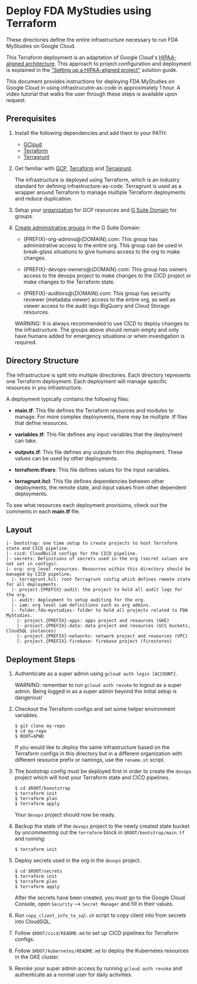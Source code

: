 # Deploy FDA MyStudies using Terraform

These directories define the entire infrastructure necessary to run FDA MyStudies on Google Cloud.

This Terraform deployment is an adaptation of Google Cloud's [HIPAA-aligned architecture](https://cloud.google.com/solutions/architecture-hipaa-aligned-project). This approach to project 
configuration and deployment is explained in the ["Setting up a HIPAA-aligned project"](https://cloud.google.com/solutions/setting-up-a-hipaa-aligned-project) solution guide.

This document provides instructions for deploying FDA MyStudies on Google Cloud in using
infrastrucutre-as-code in approximately 1 hour. A video tutorial that walks the user through
these steps is available upon request.

## Prerequisites

1.  Install the following dependencies and add them to your PATH:

    -   [GCloud](https://cloud.google.com/sdk/gcloud)
    -   [Terraform](https://www.terraform.io/)
    -   [Terragrunt](https://terragrunt.gruntwork.io/)

1.  Get familiar with [GCP](https://cloud.google.com/docs/overview),
    [Terraform](https://www.terraform.io/intro/index.html) and
    [Terragrunt](https://blog.gruntwork.io/terragrunt-how-to-keep-your-terraform-code-dry-and-maintainable-f61ae06959d8).

    The infrastructure is deployed using Terraform, which is an industry
    standard for defining infrastructure-as-code. Terragrunt is used as a
    wrapper around Terraform to manage multiple Terraform deployments and reduce
    duplication.

1.  Setup your
    [organization](https://cloud.google.com/resource-manager/docs/creating-managing-organization)
    for GCP resources and [G Suite Domain](https://gsuite.google.com/) for
    groups.

1.  [Create administrative groups](https://support.google.com/a/answer/33343?hl=en)
    in the G Suite Domain:

    -   {PREFIX}-org-admins@{DOMAIN}.com: This group has administrative access
        to the entire org. This group can be used in break-glass situations to
        give humans access to the org to make changes.

    -   {PREFIX}-devops-owners@{DOMAIN}.com: This group has owners access to the
        devops project to make changes to the CICD project or make changes to
        the Terraform state.

    -   {PREFIX}-auditors@{DOMAIN}.com: This group has security reviewer
        (metadata viewer) access to the entire org, as well as viewer access to
        the audit logs BigQuery and Cloud Storage resources.

    WARNING: It is always recommended to use CICD to deploy changes to the
    infrastructure. The groups above should remain empty and only have humans
    added for emergency situations or when investigation is required.

## Directory Structure

The infrastructure is split into multiple directories. Each directory represents
one Terraform deployment. Each deployment will manage specific resources in you
infrastructure.

A deployment typically contains the following files:

-   **main.tf**: This file defines the Terraform resources and modules to
    manage. For more complex deployments, there may be multiple .tf files that
    define resources.

-   **variables.tf**: This file defines any input variables that the deployment
    can take.

-   **outputs.tf**: This file defines any outputs from this deployment. These
    values can be used by other deployments.

-   **terraform.tfvars**: This file defines values for the input variables.

-   **terragrunt.hcl**: This file defines dependencies between other
    deployments, the remote state, and input values from other dependent
    deployments.

To see what resources each deployment provisions, check out the comments in each
**main.tf** file.

## Layout

```
|- bootstrap: one time setup to create projects to host Terraform state and CICD pipeline.
|- cicd: CloudBuild configs for the CICD pipeline.
|- secrets: Definitions of secrets used in the org (secret values are not set in configs).
|- org: org level resources. Resources within this directory should be managed by CICD pipeline.
  |- terragrunt.hcl: root Terragrunt config which defines remote state for all deployments.
  |- project.{PREFIX}-audit: the project to hold all audit logs for the org.
  |- audit: deployment to setup auditing for the org.
  |- iam: org level iam definitions such as org admins.
  |- folder.fda-mystudies: folder to hold all projects related to FDA MyStudies.
    |- project.{PREFIX}-apps: apps project and resources (GKE)
    |- project.{PREFIX}-data: data project and resources (GCS buckets, CloudSQL instances)
    |- project.{PREFIX}-networks: network project and resources (VPC)
    |- project.{PREFIX}-firebase: firebase project (firestores)
```

## Deployment Steps

1.  Authenticate as a super admin using `gcloud auth login [ACCOUNT]`.

    WARNING: remember to run `gcloud auth revoke` to logout as a super admin.
    Being logged in as a super admin beyond the initial setup is dangerous!

1.  Checkout the Terraform configs and set some helper environment variables.

    ```
    $ git clone my-repo
    $ cd my-repo
    $ ROOT=$PWD
    ```

    If you would like to deploy the same infrastructure based on the Terraform
    configs in this directory but in a different organization with different
    resource prefix or namings, use the `rename.sh` script.

1.  The bootstrap config must be deployed first in order to create the `devops`
    project which will host your Terraform state and CICD pipelines.

    ```
    $ cd $ROOT/boootstrap
    $ terraform init
    $ terraform plan
    $ terraform apply
    ```

    Your `devops` project should now be ready.

1.  Backup the state of the `devops` project to the newly created state bucket
    by uncommenting out the `terraform` block in `$ROOT/bootstrap/main.tf` and
    running:

    ```
    $ terraform init
    ```

1.  Deploy secrets used in the org in the `devops` project.

    ```
    $ cd $ROOT/secrets
    $ terraform init
    $ terraform plan
    $ terraform apply
    ```

    After the secrets have been created, you must go to the Google Cloud
    Console, open `Security` --> `Secret Manager` and fill in their values.

1.  Run `copy_client_info_to_sql.sh` script to copy client into from secrets
    into CloudSQL.

1.  Follow `$ROOT/cicd/README.md` to set up CICD pipelines for Terraform
    configs.

1.  Follow `$ROOT/kubernetes/README.md` to deploy the Kubernetes resources in
    the GKE cluster.

1.  Revoke your super admin access by running `gcloud auth revoke` and
    authenticate as a normal user for daily activities.
